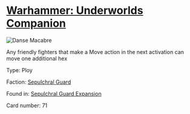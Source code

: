 # [Warhammer: Underworlds Companion](https://guidokessels.github.io/wh-underworlds)

  

![Danse Macabre](https://warhammerunderworlds.com/wp-content/uploads/sites/6/2017/12/071_ENG-Danse-Macabre.png)

Any friendly fighters that make a Move action in the next activation can move one additional hex

Type: Ploy

Faction: [Sepulchral Guard](https://guidokessels.github.io/wh-underworlds/factions/sepulchral-guard)

Found in: [Sepulchral Guard Expansion](https://guidokessels.github.io/wh-underworlds/locations/sepulchral-guard-expansion)

Card number: 71
